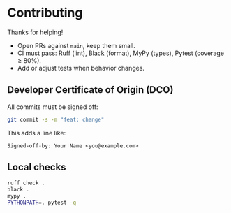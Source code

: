 # Contributing

Thanks for helping!

- Open PRs against `main`, keep them small.
- CI must pass: Ruff (lint), Black (format), MyPy (types), Pytest (coverage ≥ 80%).
- Add or adjust tests when behavior changes.

## Developer Certificate of Origin (DCO)

All commits must be signed off:

```bash
git commit -s -m "feat: change"
```

This adds a line like:

```
Signed-off-by: Your Name <you@example.com>
```

## Local checks

```bash
ruff check .
black .
mypy .
PYTHONPATH=. pytest -q
```
